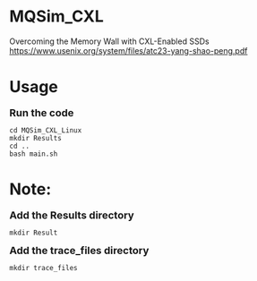 # MQSim_CXL

Overcoming the Memory Wall with CXL-Enabled SSDs
https://www.usenix.org/system/files/atc23-yang-shao-peng.pdf

# Usage
<font size = 4>**Run the code**</font>


```
cd MQSim_CXL_Linux
mkdir Results
cd ..
bash main.sh
```

# Note:

<font size = 4>**Add the Results directory**</font>
```
mkdir Result
```
<font size = 4>**Add the trace_files directory**</font>
```
mkdir trace_files
```

